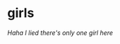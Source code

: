 # girls

[](https://cdn.discordapp.com/attachments/541798522803060736/696530821678628894/image.png)

*Haha I lied there's only one girl here*